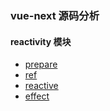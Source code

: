 ### vue-next 源码分析

#### reactivity 模块
* [prepare](https://github.com/HUYIJUNCODING/vue-next-analysis/blob/master/doc/prepare.md)
* [ref]()
* [reactive]()
* [effect]()
